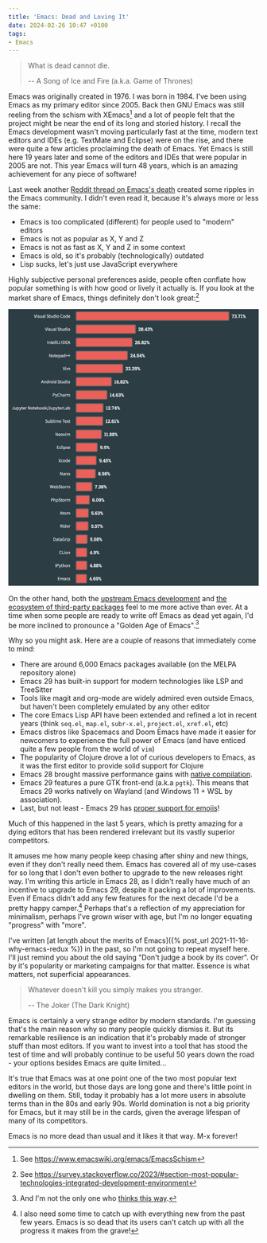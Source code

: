 ```yaml
---
title: 'Emacs: Dead and Loving It'
date: 2024-02-26 10:47 +0100
tags:
- Emacs
---
```


> What is dead cannot die.
>
> -- A Song of Ice and Fire (a.k.a. Game of Thrones)

Emacs was originally created in 1976. I was born in 1984. I've been using Emacs
as my primary editor since 2005. Back then GNU Emacs was still reeling from the
schism with XEmacs[^1] and a lot of people felt that the project might be near
the end of its long and storied history. I recall the Emacs development wasn't
moving particularly fast at the time, modern text editors and IDEs
(e.g. TextMate and Eclipse) were on the rise, and there were quite a few articles
proclaiming the death of Emacs. Yet Emacs is still here 19 years later and some
of the editors and IDEs that were popular in 2005 are not. This year Emacs will turn 48 years,
which is an amazing achievement for any piece of software!

Last week another [Reddit thread on Emacs's
death](https://www.reddit.com/r/emacs/comments/1avn7ox/is_emacs_dying/) created
some ripples in the Emacs community. I didn't even read it, because it's always
more or less the same:

- Emacs is too complicated (different) for people used to "modern" editors
- Emacs is not as popular as X, Y and Z
- Emacs is not as fast as X, Y and Z in some context
- Emacs is old, so it's probably (technologically) outdated
- Lisp sucks, let's just use JavaScript everywhere

Highly subjective personal preferences aside, people often conflate how popular
something is with how good or lively it actually is. If you look at the market
share of Emacs, things definitely don't look great:[^2]

![editor_usage.jpg](/assets/images/editor_usage.jpg)

On the other hand, both the [upstream Emacs development](https://git.savannah.gnu.org/cgit/emacs.git) and [the ecosystem of
third-party packages](https://melpa.org) feel to me more active than ever. At a time
when some people are ready to write off Emacs as dead yet again, I'd be more inclined to
pronounce a "Golden Age of Emacs".[^3]

Why so you might ask. Here are a couple of reasons that immediately come to mind:

- There are around 6,000 Emacs packages available (on the MELPA repository alone)
- Emacs 29 has built-in support for modern technologies like LSP and TreeSitter
- Tools like magit and org-mode are widely admired even outside Emacs, but haven't been completely emulated by any other editor
- The core Emacs Lisp API have been extended and refined a lot in recent years (think `seq.el`, `map.el`, `subr-x.el`, `project.el`, `xref.el`, etc)
- Emacs distros like Spacemacs and Doom Emacs have made it easier for newcomers to experience the full power of Emacs (and have enticed quite a few people from the world of `vim`)
- The popularity of Clojure drove a lot of curious developers to Emacs, as it was the first editor to provide solid support for Clojure
- Emacs 28 brought massive performance gains with [native compilation](https://akrl.sdf.org/gccemacs.html).
- Emacs 29 features a pure GTK front-end (a.k.a `pgtk`). This means that Emacs 29 works natively on Wayland (and Windows 11 + WSL by association).
- Last, but not least - Emacs 29 has [proper support for emojis](https://lars.ingebrigtsen.no/2021/10/28/emacs-emojis-a-%e2%9d%a4%ef%b8%8f-story/)!

Much of this happened in the last 5 years, which is pretty amazing for a dying editors that has been rendered irrelevant but its vastly superior competitors.

It amuses me how many people keep chasing after shiny and new things, even if they don't really need them.
Emacs has covered all of my use-cases for so long that I don't even bother to upgrade to the new releases
right way. I'm writing this article in Emacs 28, as I didn't really have much of an incentive to upgrade to Emacs 29,
despite it packing a lot of improvements. Even if Emacs didn't add any few features for the next decade I'd be
a pretty happy camper.[^4] Perhaps that's a reflection of my appreciation for minimalism, perhaps I've grown wiser with age,
but I'm no longer equating "progress" with "more".

I've written [at length about the merits of Emacs]({% post_url 2021-11-16-why-emacs-redux %}) in the past, so I'm not going to repeat myself here.
I'll just remind you about the old saying "Don't judge a book by its cover". Or by it's popularity or marketing
campaigns for that matter. Essence is what matters, not superficial appearances.

> Whatever doesn't kill you simply makes you stranger.
>
> -- The Joker (The Dark Knight)

Emacs is certainly a very strange editor by modern standards. I'm guessing
that's the main reason why so many people quickly dismiss it. But its remarkable
resilience is an indication that it's probably made of stronger stuff than
most editors. If you want to invest into a tool that has stood the test of time
and will probably continue to be useful 50 years down the road - your options besides
Emacs are quite limited...

It's true that Emacs was at one point one of the two most popular text editors in the world,
but those days are long gone and there's little point in dwelling on them.
Still, today it probably has a lot more users in absolute terms than in the 80s and early 90s.
World domination is not a big priority for Emacs, but it may still be in the cards, given
the average lifespan of many of its competitors.

Emacs is no more dead than usual and it likes it that way. M-x forever!

[^1]: See <https://www.emacswiki.org/emacs/EmacsSchism>
[^2]: See <https://survey.stackoverflow.co/2023/#section-most-popular-technologies-integrated-development-environment>
[^3]: And I'm not the only one who [thinks this way](https://www.reddit.com/r/emacs/comments/ucldkz/are_we_living_in_the_golden_age_of_emacs/).
[^4]: I also need some time to catch up with everything new from the past few years. Emacs is so dead that its users can't catch up with all the progress it makes from the grave!
